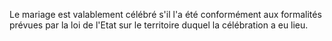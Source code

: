 Le mariage est valablement célébré s'il l'a été conformément aux formalités prévues par la loi de l'Etat sur le territoire duquel la célébration a eu lieu. 

